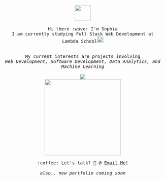 <p align="center" >
  <img src="https://media.giphy.com/media/3FjuotitkhOffmPamc/giphy.gif" width="50px">
  <br><br>
  <samp>
    Hi there :wave: I'm Sophia 
    <br>I am currently studying Full Stack Web Development at Lambda School<img src="https://media.giphy.com/media/hWM5xcVje9cQscDLbP/source.gif" width="20px"><br><br>
      <br>My current interests are projects involving 
      <br><em> Web Development, Software Development, Data Analytics, and Machine Learning</em><br> 
<!--     <br>Love Solving Problems through Algorithms<br>      -->
    <br>
    

<img src="https://sophiasagan-visitor-badge.glitch.me/badge">

<br>
<!--     <img src="https://www.hipsthetic.com/wp-content/uploads/2016/03/80s-Computer.gif" width="240px" align="center"> -->
    <img src="https://media.giphy.com/media/PLGtXGjpuYv7HFcMJM/giphy.gif" width="240px" align="center">
    <br><br>:coffee: Let's talk? 💌 @ <a href="mailto:sofi.c.jung@gmail.com?subject=Let's Build Together"> Email Me! </a>
    <br><br><em>also.. new portfolio coming soon</em>
  </samp>
<!--   <img src="https://media.giphy.com/media/J4803rJjCrqrRpU47f/source.gif" width="50px"> -->
</p>
<!--
**sophiasagan/sophiasagan** is a ✨ _special_ ✨ repository because its `README.md` (this file) appears on your GitHub profile.

Here are some ideas to get you started:

- 🔭 I’m currently working on ...
- 🌱 I’m currently learning ...
- 👯 I’m looking to collaborate on ...
- 🤔 I’m looking for help with ...
- 💬 Ask me about ...
- 📫 How to reach me: ...
- 😄 Pronouns: ...
- ⚡ Fun fact: ...
-->
